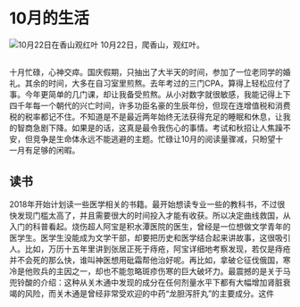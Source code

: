 # 10月的生活
![10月22日在香山观红叶](https://img3.doubanio.com/view/photo/l/oEG7x3eSDy6r8DcUkSWIXw/166705804/x2538662801.jpg)
10月22日，爬香山，观红叶。
##
十月忙碌，心神交瘁。国庆假期，只抽出了大半天的时间，参加了一位老同学的婚礼。其余的时间，大多在自习室里煎熬。去年考过的三门CPA，算得上轻松应付了事。今年更简单的几门课，却让我备受煎熬。从小对数字就很敏感，我能记得上下四千年每一个朝代的兴亡时间，许多功臣名豪的生辰年份，但现在连增值税和消费税的税率都记不住。不知道是不是最近两年始终无法获得充足的睡眠和休息，让我的智商急剧下降。如果是的话，这真是最令我伤心的事情。考试和秋招让人焦躁不安，但竞争是生命体永远不能逃避的主题。忙碌让10月的阅读量骤减，只盼望十一月有足够的闲暇。
## 读书
2018年开始计划读一些医学相关的书籍。最开始想读专业一些的教科书，不过很快发现门槛太高了，并且需要很大的时间投入才能有收获。所以决定曲线救国，从入门的科普看起。烧伤超人阿宝是积水潭医院的医生，曾经是一位想做文学青年的医学生。医学生没能成为文学干部，却要把历史和医学结合起来讲故事，这很吸引人。比如，万历十五年里讲到张居正死于痔疮，阿宝详细地考察发现，若仅是痔疮并不会死的那么快，谁叫神医想用砒霜帮他治好呢。再比如，拿破仑征伐俄国，寒冷是他败兵的主因之一，却也不能忽略斑疹伤寒的巨大破坏力。最震撼的是关于马兜铃酸的介绍：这种从关木通中发现的成分在任何剂量水平下都有大幅增加肾脏衰竭的风险，而关木通是曾经非常受欢迎的中药“龙胆泻肝丸”的主要成分。这件

<!--stackedit_data:
eyJoaXN0b3J5IjpbLTQ4NDQxNTgwMiwxNTc5NzUzNzU5LDE0OT
UzNjk4NjIsLTE4ODE1OTM3NDUsLTEwNTg2MzY1MjhdfQ==
-->